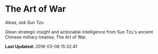# The Art of War
*Alexa, ask Sun Tzu*

Glean strategic insight and actionable intelligence from Sun Tzu's ancient Chinese military treatise, The Art of War.

**Last Updated:** 2016-03-08 15:32:41